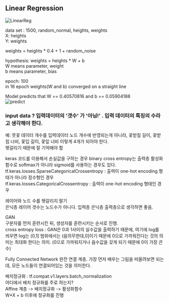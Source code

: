 ## Linear Regression  
![LinearReg](https://user-images.githubusercontent.com/86847564/143281799-575b292b-b68d-4dad-bb19-ba290360a172.gif)

data set : 1500, random_normal, heights, weights  
X: heights  
Y: weights  

weights = heights * 0.4 + 1 + random_noise  

hypothesis: weights = heights * W + b  
W means parameter, weight  
b means parameter, bias  

epoch: 100  
in 16 epoch weights(W and b) converged on a straight line  

Model predicts that W == 0.40570816 and b == 0.05904188  
![predict](https://user-images.githubusercontent.com/86847564/143284579-bf6a1055-6c60-4345-bb64-19af9be0da51.png)

### input data ? 입력데이터의 '갯수' 가 '아님!' . 입력 데이터의 특징의 수라고 생각해야 한다.  
예: 붓꽃 데이터 개수를 입력데이터 노드 개수에 반영되는게 아니라, 꽃받침 길이, 꽃받침 너비, 꽃입 길이, 꽃잎 너비 이렇게 4개가 되어야 한다.  
헷갈리기 때문에 잘 기억해야 함

keras 코드를 이용해서 손실값을 구하는 경우 binary cross entropy는 출력층 활성화함수로 softmax가 아니라 sigmoid를 사용하는 경우도 있다.  
tf.keras.losses.SparseCategoricalCrossentropy : 출력이 one-hot encoding 형태가 아니라 정수형인 경우  
tf.keras.losses.CategoricalCrossentropy : 출력이 one-hot encoding 형태인 경우  

레이어와 노드 수를 헷갈리지 말기  
은닉층 레이어 갯수는 노드수가 아니다. 입력층 은닉층 출력층으로 생각하면 좋음.  

GAN  
구분자를 먼저 훈련시킨 뒤, 생성자를 훈련시키는 순서로 진행.  
cross entropy loss : GAN은 0과 1사이의 실수값을 출력하기 때문에, 여기에 log를 씌우면 log는 (0,1] 범위에서는 (음의무한대,0]이기 때문에 0으로 가까워진다는 것의 의미는 최대화 한다는 의미. (0으로 가까워지거나 음수값을 갖게 되기 때문에 0이 가장 큰 수)

Fully Connected Network
완전 연결 계층. 가장 먼저 배우는 그림을 떠올려보면 되는데, 모든 노드들이 연결되어있는 것을 의미한다.  

배치정규화 : tf.compat.v1.layers.batch_normalization  
어디에서 배치 정규화를 주로 하는지?  
Affine 계층 -> 배치정규화 -> 활성화함수  
W*X + b 이후에 정규화를 진행  
